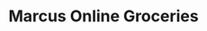 ---
title: Marcus Online Groceries
type: Website Redesign
role: Front-End Developer
platform: NopCommerce
links:
  - label: Grand Geneva Cart
    url: https://shop.grandgeneva.com/
  - label: The Platinum Hotel Cart
    url: https://grocery.theplatinumhotel.com/
---